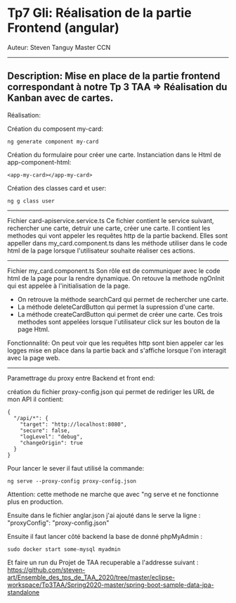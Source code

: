 # Tp7 Gli: Réalisation de la partie Frontend (angular)

Auteur: Steven Tanguy
Master CCN

---

## Description: Mise en place de la partie frontend correspondant à notre Tp 3 TAA => Réalisation du Kanban avec de cartes.

Réalisation:

Création du composent my-card:

```
ng generate component my-card

```

Création du formulaire pour créer une carte.
Instanciation dans le Html de app-component-html:

```
<app-my-card></app-my-card>

```

Création des classes card et user:

```
ng g class user

```

---

Fichier card-apiservice.service.ts
Ce fichier contient le service suivant, rechercher une carte, detruir une carte, créer une carte. Il contient les methodes qui vont appeler les requêtes http de la partie backend.
Elles sont appeller dans my_card.component.ts dans les méthode utiliser dans le code html de la page lorsque l'utilisateur souhaite réaliser ces actions.

---

Fichier my_card.component.ts
Son rôle est de communiquer avec le code html de la page pour la rendre dynamique. On retouve la methode ngOnInit qui est appelée à l'initialisation de la page.

- On retrouve la méthode searchCard qui permet de rechercher une carte.
- La méthode deleteCardButton qui permet la supression d'une carte.
- La méthode createCardButton qui permet de créer une carte.
  Ces trois methodes sont appelées lorsque l'utilisateur click sur les bouton de la page Html.

Fonctionnalité:
On peut voir que les requêtes http sont bien appeler car les logges mise en place dans la partie back and s'affiche lorsque l'on interagit avec la page web.

---

Paramettrage du proxy entre Backend et front end:

création du fichier proxy-config.json qui permet de rediriger les URL de mon API il contient:

```
{
  "/api/*": {
    "target": "http://localhost:8080",
    "secure": false,
    "logLevel": "debug",
    "changeOrigin": true
  }
}
```

Pour lancer le sever il faut utilisé la commande:

```
ng serve --proxy-config proxy-config.json

```

Attention: cette methode ne marche que avec "ng serve et ne fonctionne plus en production.

Ensuite dans le fichier anglar.json j'ai ajouté dans le serve la ligne : "proxyConfig": "proxy-config.json"

Ensuite il faut lancer côté backend la base de donné phpMyAdmin :

```
sudo docker start some-mysql myadmin

```

Et faire un run du Projet de TAA recuperable a l'addresse suivant : https://github.com/steven-art/Ensemble_des_tps_de_TAA_2020/tree/master/eclipse-workspace/Tp3TAA/Spring2020-master/spring-boot-sample-data-jpa-standalone
